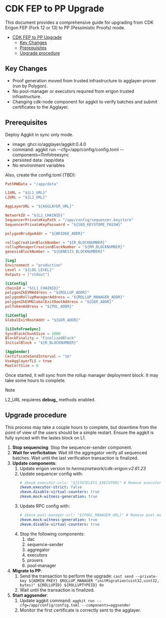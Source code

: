 # CDK FEP to PP Upgrade

This document provides a comprehensive guide for upgrading from CDK Erigon FEP (Fork 12 or 13) to PP (Pessimistic Proofs) mode.

- [CDK FEP to PP Upgrade](#cdk-fep-to-pp-upgrade)
  - [Key Changes](#key-changes)
  - [Prerequisites](#prerequisites)
  - [Upgrade procedure](#upgrade-procedure)

## Key Changes
- Proof generation moved from trusted infrastructure to agglayer-prover (run by Polygon).
- No pool-manager or executors required from erigon trusted infrastructure.
- Changing cdk-node component for aggkit to verify batches and submit certificates to the Agglayer.

## Prerequisites

Deploy Aggkit in sync only mode.

* image: ghcr.io/agglayer/aggkit:0.4.0
* command: aggkit run --cfg=/app/config/config.toml --components=l1infotreesync
* persisted data: /app/data
* No environment variables

Also, create the config.toml (TBD):
```toml
PathRWData = "/app/data"

L1URL = "${L1_URL}"
L2URL = "${L2_URL}"

AggLayerURL = "${AGGLAYER_URL}"

NetworkID = "${L2_CHAINID}"
SequencerPrivateKeyPath = "/app/config/sequencer.keystore"
SequencerPrivateKeyPassword = "${SEQ_KEYSTORE_PASSW}"

polygonBridgeAddr = "${BRIDGE_ADDR}"

rollupCreationBlockNumber = "${R_BLOCKNUMBER}"
rollupManagerCreationBlockNumber = "${RM_BLOCKNUMBER}"
genesisBlockNumber = "${GENESIS_BLOCKNUMBER}"

[Log]
Environment = "production"
Level = "${LOG_LEVEL}"
Outputs = ["stdout"]

[L1Config]
chainId = "${L1_CHAINID}"
polygonZkEVMAddress = "${ROLLUP_ADDR}"
polygonRollupManagerAddress = "${ROLLUP_MANAGER_ADDR}"
polygonZkEVMGlobalExitRootAddress = "${GER_ADDR}"
polTokenAddress = "${POL_ADDR}"

[L2Config]
GlobalExitRootAddr = "${GER_ADDR}"

[L1InfoTreeSync]
SyncBlockChunkSize = 1000
BlockFinality = "FinalizedBlock"
InitialBlock = "${R_BLOCKNUMBER}"

[AggSender]
CertificateSendInterval = "1m"
UseAgglayerTLS = true
MaxCertSize = 0
```

Once started, it will sync from the rollup manager deployment block. It may take some hours to complete.

> [!NOTE]
> L2_URL requieres **debug_** methods enabled.

## Upgrade procedure

This process may take a couple hours to complete, but downtime from the point of view of the users should be a simple restart. Ensure the aggkit is fully synced with the lastes block on L1.

1. **Stop sequencing**: Stop the sequencer-sender component.
2. **Wait for verficitation**: Wait till the aggregator verify all sequenced batches. Wait until the last verification transaction is finalized.
3. **Update components**:
   1. Update erigon version to _hermeznetwork/cdk-erigon:v2.61.23_
   2. Update sequencer config with:
      ```yaml
      # zkevm.executor-urls: "${STATELESS_EXECUTOR}" # Remove executors
      zkevm.executor-strict: false
      zkevm.disable-virtual-counters: true
      zkevm.mock-witness-generation: true
      ```
   3. Update RPC config with:
      ```yaml
      # zkevm.pool-manager-url: "${POOL_MANAGER_URL}" # Remove pool-manager-url
      zkevm.mock-witness-generation: true
      zkevm.disable-virtual-counters: true
      ```
   4. Stop the following components:
      1. dac
      2. sequence-sender
      3. aggregator
      4. executors
      5. provers
      6. pool-manager
4. **Migrate to PP**:
   1. Send the transaction to perform the upgrade: `cast send --private-key ${ADMIN_PKEY} $ROLLUP_MANAGER "initMigration(uint32,uint32, bytes)" ${ROLLUPID} ${ROLLUPTYPEID} 0x`
   2. Wait until the transaction is finalized.
5. **Start aggsender**:
   1. Update aggkit command: `aggkit run --cfg=/app/config/config.toml --components=aggsender`
   2. Monitor the first certificate is correctly sent to the agglayer.
